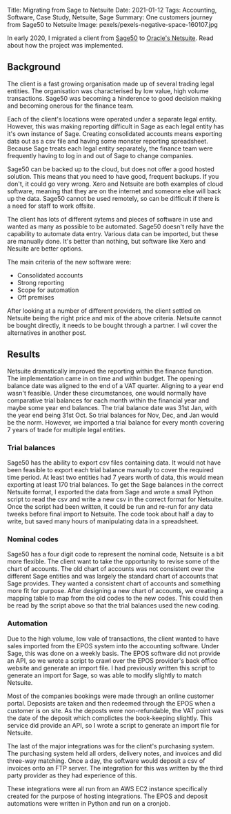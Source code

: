 Title: Migrating from Sage to Netsuite
Date: 2021-01-12
Tags: Accounting, Software, Case Study, Netsuite, Sage
Summary: One customers journey from Sage50 to Netsuite
Image: pexels/pexels-negative-space-160107.jpg

In early 2020, I migrated a client from [Sage50](https://www.sage.com/en-gb/products/sage-50cloud/) to [Oracle's Netsuite](https://www.netsuite.com/portal/home.shtml). Read about how the project was implemented.

## Background

The client is a fast growing organisation made up of several trading legal entities. The organisation was characterised by low value, high volume transactions. Sage50 was becoming a hinderence to good decision making and becoming onerous for the finance team.

Each of the client's locations were operated under a separate legal entity. However, this was making reporting difficult in Sage as each legal entity has it's own instance of Sage. Creating consolidated accounts means exporting data out as a csv file and having some monster reporting spreadsheet. Because Sage treats each legal entity separately, the finance team were frequently having to log in and out of Sage to change companies.

Sage50 can be backed up to the cloud, but does not offer a good hosted solution. This means that you need to have good, frequent backups. If you don't, it could go very wrong. Xero and Netsuite are both examples of cloud software, meaning that they are on the internet and someone else will back up the data. Sage50 cannot be used remotely, so can be difficult if there is a need for staff to work offsite.

The client has lots of different sytems and pieces of software in use and wanted as many as possible to be automated. Sage50 doesn't relly have the capability to automate data entry. Various data can be imported, but these are manually done. It's better than nothing, but software like Xero and Nesuite are better options.

The main criteria of the new software were:

 - Consolidated accounts
 - Strong reporting
 - Scope for automation
 - Off premises

After looking at a number of different providers, the client settled on Netsuite being the right price and mix of the above criteria. Netsuite cannot be bought directly, it needs to be bought through a partner. I wil cover the alternatives in another post.

## Results

Netsuite dramatically improved the reporting within the finance function. The implementation came in on time and within budget. The opening balance date was aligned to the end of a VAT quarter. Aligning to a year end wasn't feasible. Under these circumstances, one would normally have comparative trial balances for each month within the financial year and maybe some year end balances. The trial balance date was 31st Jan, with the year end being 31st Oct. So trial balances for Nov, Dec, and Jan would be the norm. However, we imported a trial balance for every month covering 7 years of trade for multiple legal entities.

### Trial balances

Sage50 has the ability to export csv files containing data. It would not have been feasible to export each trial balance manually to cover the required time period. At least two entities had 7 years worth of data, this would mean exporting at least 170 trial balances. To get the Sage balances in the correct Netsuite format, I exported the data from Sage and wrote a small Python script to read the csv and write a new csv in the correct format for Netsuite. Once the script had been written, it could be run and re-run for any data tweeks before final import to Netsuite. The code took about half a day to write, but saved many hours of manipulating data in a spreadsheet.

### Nominal codes

Sage50 has a four digit code to represent the nominal code, Netsuite is a bit more flexible. The client want to take the opportunity to revise some of the chart of accounts. The old chart of accounts was not consistent over the different Sage entities and was largely the standard chart of accounts that Sage provides. They wanted a consistent chart of accounts and something more fit for purpose. After designing a new chart of accounts, we creating a mapping table to map from the old codes to the new codes. This could then be read by the script above so that the trial balances used the new coding.

### Automation

Due to the high volume, low vale of transactions, the client wanted to have sales imported from the EPOS system into the accounting software. Under Sage, this was done on a weekly basis. The EPOS software did not provide an API, so we wrote a script to crawl over the EPOS provider's back office website and generate an import file. I had previously written this script to generate an import for Sage, so was able to modify slightly to match Netsuite.

Most of the companies bookings were made through an online customer portal. Deposists are taken and then redeemed through the EPOS when a customer is on site. As the deposts were non-refundable, the VAT point was the date of the deposit which complictes the book-keeping slightly. This service did provide an API, so I wrote a script to generate an import file for Netsuite.

The last of the major integrations was for the client's purchasing system. The purchasing system held all orders, delivery notes, and invoices and did three-way matching. Once a day, the software would deposit a csv of invoices onto an FTP server. The integration for this was written by the third party provider as they had experience of this.

These integrations were all run from an AWS EC2 instance specifically created for the purpose of hosting integrations. The EPOS and deposit automations were written in Python and run on a cronjob.